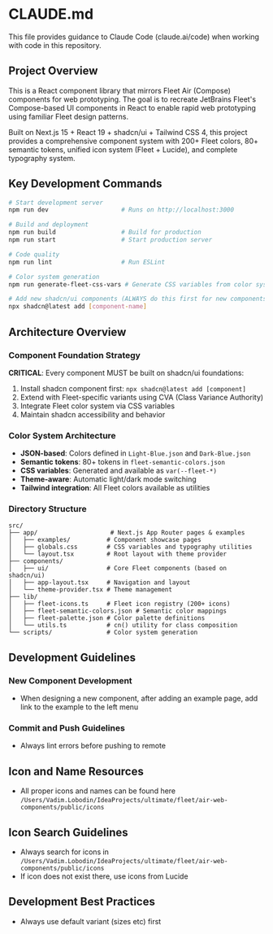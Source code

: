 # CLAUDE.md

This file provides guidance to Claude Code (claude.ai/code) when working with code in this repository.

## Project Overview

This is a React component library that mirrors Fleet Air (Compose) components for web prototyping. The goal is to recreate JetBrains Fleet's Compose-based UI components in React to enable rapid web prototyping using familiar Fleet design patterns.

Built on Next.js 15 + React 19 + shadcn/ui + Tailwind CSS 4, this project provides a comprehensive component system with 200+ Fleet colors, 80+ semantic tokens, unified icon system (Fleet + Lucide), and complete typography system.

## Key Development Commands

```bash
# Start development server
npm run dev                    # Runs on http://localhost:3000

# Build and deployment
npm run build                  # Build for production
npm run start                  # Start production server

# Code quality
npm run lint                   # Run ESLint

# Color system generation
npm run generate-fleet-css-vars # Generate CSS variables from color system

# Add new shadcn/ui components (ALWAYS do this first for new components)
npx shadcn@latest add [component-name]
```

## Architecture Overview

### Component Foundation Strategy
**CRITICAL**: Every component MUST be built on shadcn/ui foundations:
1. Install shadcn component first: `npx shadcn@latest add [component]`
2. Extend with Fleet-specific variants using CVA (Class Variance Authority)
3. Integrate Fleet color system via CSS variables
4. Maintain shadcn accessibility and behavior

### Color System Architecture
- **JSON-based**: Colors defined in `Light-Blue.json` and `Dark-Blue.json`
- **Semantic tokens**: 80+ tokens in `fleet-semantic-colors.json`
- **CSS variables**: Generated and available as `var(--fleet-*)`
- **Theme-aware**: Automatic light/dark mode switching
- **Tailwind integration**: All Fleet colors available as utilities

### Directory Structure
```
src/
├── app/                    # Next.js App Router pages & examples
│   ├── examples/          # Component showcase pages
│   ├── globals.css        # CSS variables and typography utilities
│   └── layout.tsx         # Root layout with theme provider
├── components/
│   ├── ui/                # Core Fleet components (based on shadcn/ui)
│   ├── app-layout.tsx     # Navigation and layout
│   └── theme-provider.tsx # Theme management
├── lib/
│   ├── fleet-icons.ts     # Fleet icon registry (200+ icons)
│   ├── fleet-semantic-colors.json # Semantic color mappings
│   ├── fleet-palette.json # Color palette definitions
│   └── utils.ts           # cn() utility for class composition
└── scripts/               # Color system generation
```

## Development Guidelines

### New Component Development
- When designing a new component, after adding an example page, add link to the example to the left menu

### Commit and Push Guidelines
- Always lint errors before pushing to remote

## Icon and Name Resources
- All proper icons and names can be found here `/Users/Vadim.Lobodin/IdeaProjects/ultimate/fleet/air-web-components/public/icons`

## Icon Search Guidelines
- Always search for icons in `/Users/Vadim.Lobodin/IdeaProjects/ultimate/fleet/air-web-components/public/icons`
- If icon does not exist there, use icons from Lucide

## Development Best Practices
- Always use default variant (sizes etc) first